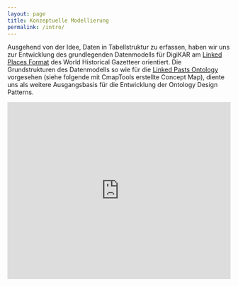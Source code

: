 ```yaml
---
layout: page
title: Konzeptuelle Modellierung
permalink: /intro/
---
```


Ausgehend von der Idee, Daten in Tabellstruktur zu erfassen, haben wir uns zur Entwicklung des grundlegenden Datenmodells für DigiKAR am [Linked Places Format](https://github.com/LinkedPasts/linked-places-format) des World Historical Gazetteer orientiert. Die Grundstrukturen des Datenmodells so wie für die [Linked Pasts Ontology](https://github.com/LinkedPasts/linked-pasts-ontology) vorgesehen (siehe folgende mit CmapTools erstellte Concept Map), diente uns als weitere Ausgangsbasis für die Entwicklung der Ontology Design Patterns.

<iframe src="https://cmapscloud.ihmc.us/viewer/cmap/1XXY0XP3J-NKPBX6-S3?scaleToFit=true" width="100%" height="400px" frameborder="0" ></iframe>

